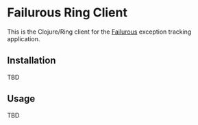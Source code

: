 # Failurous Ring Client

This is the Clojure/Ring client for the [Failurous](http://github.com/mnylen/failurous) exception tracking application.

## Installation

TBD

## Usage

TBD

